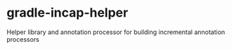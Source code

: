 # gradle-incap-helper
Helper library and annotation processor for building incremental annotation processors
